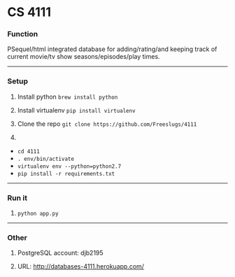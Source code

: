 # CS 4111

### Function
PSequel/html integrated database for adding/rating/and keeping track of current movie/tv show seasons/episodes/play times.

------
### Setup 

1. Install python
`brew install python`

2. Install virtualenv 
`pip install virtualenv`

3. Clone the repo
`git clone https://github.com/Freeslugs/4111`

4. 
  - `cd 4111`
  - `. env/bin/activate`
  - `virtualenv env --python=python2.7`
  - `pip install -r requirements.txt`

------
### Run it 
1. `python app.py`

------
### Other
1) PostgreSQL account: djb2195

2) URL: http://databases-4111.herokuapp.com/
